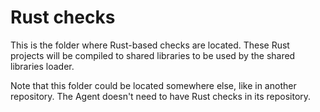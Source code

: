 # Rust checks

This is the folder where Rust-based checks are located. These Rust projects will be compiled to shared libraries to be used by the shared libraries loader.

Note that this folder could be located somewhere else, like in another repository. The Agent doesn't need to have Rust checks in its repository.